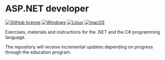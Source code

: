 # ASP.NET developer

[![GitHub license](https://badgen.net/badge/license/MIT/blue)](https://github.com/dotnet-predavac-luka/asp-dotnet-developer-exercises/blob/main/LICENSE)
[![Windows](https://svgshare.com/i/ZhY.svg)](https://svgshare.com/i/ZhY.svg)
[![Linux](https://svgshare.com/i/Zhy.svg)](https://svgshare.com/i/Zhy.svg)
[![macOS](https://svgshare.com/i/ZjP.svg)](https://svgshare.com/i/ZjP.svg)

Exercises, materials and instructions for the .NET and the C# programming language. 

The repository will receive incremental updates depending on progress through the education program.
